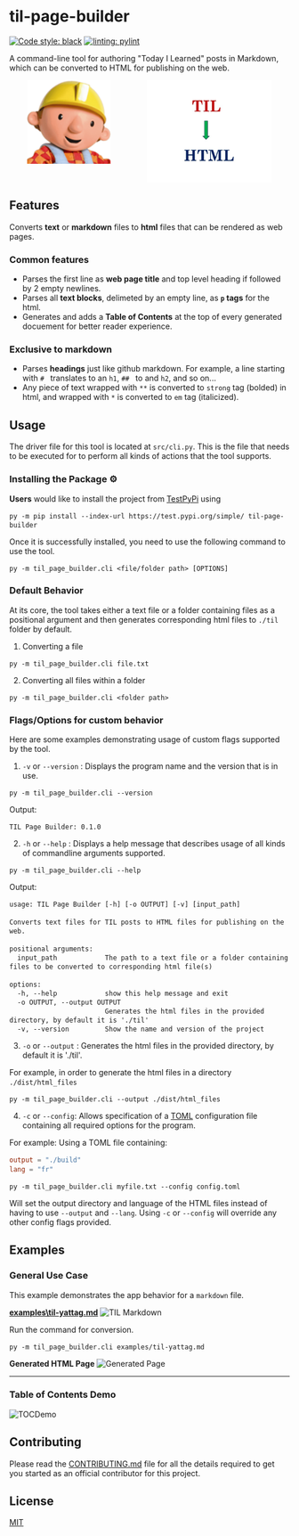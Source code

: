 # til-page-builder

[![Code style: black](https://img.shields.io/badge/code%20style-black-000000.svg)](https://github.com/psf/black) [![linting: pylint](https://img.shields.io/badge/linting-pylint-yellowgreen)](https://github.com/pylint-dev/pylint)

A command-line tool for authoring "Today I Learned" posts in Markdown, which can be converted to HTML for publishing on the web.

<div align="center" style="width: 100%">
  <div style="display: flex; align-items: flex-start; justify-content: space-around;">
    <img width="150" src="./assets/bob_the_builder.png" alt="Bob the builder image">
    <img width="225" src="./assets/til_to_html.png" alt="TIL to HTML image">
  </div>
</div>

## Features
Converts **text** or **markdown** files to **html** files that can be rendered as web pages.

### Common features
* Parses the first line as **web page title** and top level heading if followed by 2 empty newlines.
* Parses all **text blocks**, delimeted by an empty line, as **`p` tags** for the html.
* Generates and adds a **Table of Contents** at the top of every generated docuement for better reader experience.

### Exclusive to markdown
* Parses **headings** just like github markdown. For example, a line starting with `# ` translates to an `h1`,  `## ` to and `h2`, and so on...
* Any piece of text wrapped with `**` is converted to `strong` tag (bolded) in html, and wrapped with `*` is converted to `em` tag (italicized).

## Usage

The driver file for this tool is located at `src/cli.py`. This is the file that needs to be executed for to perform all kinds of actions that the tool supports.

### Installing the Package ⚙️

**Users** would like to install the project from [TestPyPi](https://test.pypi.org/) using
```
py -m pip install --index-url https://test.pypi.org/simple/ til-page-builder
```

Once it is successfully installed, you need to use the following command to use the tool.
```
py -m til_page_builder.cli <file/folder path> [OPTIONS]
```

### Default Behavior

At its core, the tool takes either a text file or a folder containing files as a positional argument and then generates corresponding html files to `./til` folder by default.

1. Converting a file

```
py -m til_page_builder.cli file.txt
```

2. Converting all files within a folder

```
py -m til_page_builder.cli <folder path>
```

### Flags/Options for custom behavior

Here are some examples demonstrating usage of custom flags supported by the tool.

1. `-v` or `--version` : Displays the program name and the version that is in use.
```
py -m til_page_builder.cli --version
```

Output:

```
TIL Page Builder: 0.1.0
```

2. `-h` or `--help` : Displays a help message that describes usage of all kinds of commandline arguments supported.

```
py -m til_page_builder.cli --help
```

Output:
```
usage: TIL Page Builder [-h] [-o OUTPUT] [-v] [input_path]

Converts text files for TIL posts to HTML files for publishing on the web.

positional arguments:
  input_path            The path to a text file or a folder containing files to be converted to corresponding html file(s)

options:
  -h, --help            show this help message and exit
  -o OUTPUT, --output OUTPUT
                        Generates the html files in the provided directory, by default it is './til'
  -v, --version         Show the name and version of the project
```

3. `-o` or `--output` : Generates the html files in the provided directory, by default it is './til'.

For example, in order to generate the html files in a directory `./dist/html_files`
```
py -m til_page_builder.cli --output ./dist/html_files
```
4. `-c` or `--config`: Allows specification of a [TOML](https://toml.io/en/) configuration file containing all required options for the program.

For example: Using a TOML file containing:
```TOML
output = "./build"
lang = "fr"
```
```
py -m til_page_builder.cli myfile.txt --config config.toml
```

Will set the output directory and language of the HTML files  instead of having to use `--output` and `--lang`. Using `-c` or `--config` will override any other config flags provided.

## Examples

### General Use Case

This example demonstrates the app behavior for a `markdown` file.

[**examples\til-yattag.md**](https://github.com/Amnish04/til-page-builder/blob/master/examples/til-yattag.md)
![TIL Markdown](https://github.com/Amnish04/til-page-builder/assets/78865303/eb3197a2-59e7-4058-85dd-feeeb3af8fa2)

Run the command for conversion.
```
py -m til_page_builder.cli examples/til-yattag.md
```

**Generated HTML Page**
![Generated Page](https://github.com/Amnish04/til-page-builder/assets/78865303/5f29d438-7e4e-4a97-9a68-33e039ec94f8)

***

### Table of Contents Demo
![TOCDemo](https://github.com/Amnish04/til-page-builder/assets/78865303/663c3cf1-4fb7-4491-9446-da395e8d4994)

## Contributing

Please read the [CONTRIBUTING.md](https://github.com/Amnish04/til-page-builder/blob/static-analysis-tooling/CONTRIBUTING.md) file for all the details required to get you started as an official contributor for this project.

## License

[MIT](https://github.com/Amnish04/til-page-builder/blob/master/LICENSE)

